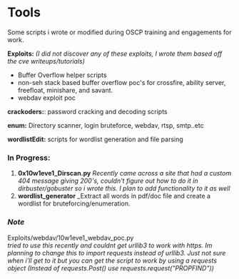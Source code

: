 # Tools

Some scripts i wrote or modified during OSCP training and engagements for work. 

**Exploits:** _(I did not discover any of these exploits, I wrote them based off the cve writeups/tutorials)_
  * Buffer Overflow helper scripts
  * non-seh stack based buffer overflow poc's for crossfire, ability server, freefloat, minishare, and savant. 
  * webdav exploit poc

**crackoders:**: password cracking and decoding scripts

**enum:** Directory scanner, login bruteforce, webdav, rtsp, smtp..etc 

**wordlistEdit:** scripts for wordlist generation and file parsing	


### **In Progress**: 

1) **0x10w1eve1_Dirscan.py**
_Recently came across a site that had a custom 404 message giving 200's, couldn't figure out how to do it in dirbuster/gobuster so i wrote this. I plan to add functionality to it as well_
3) **wordlist_generator**
_Extract all words in pdf/doc file and create a wordlist for bruteforcing/enumeration. 

### _Note_

Exploits/webdav/10w1eve1_webdav_poc.py  
_tried to use this recently and couldnt get urllib3 to work with https. Im planning to change this to import requests instead of urllib3. Just not sure when i'll get to it but you can get the script to work by using a requests object (Instead of requests.Post() use requests.request("PROPFIND"))_
						

